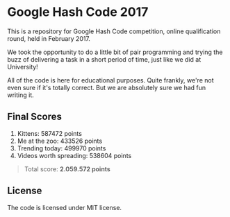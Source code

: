 # Google Hash Code 2017

This is a repository for Google Hash Code competition, online qualification round, held in February 2017.

We took the opportunity to do a little bit of pair programming and trying the buzz of delivering a task in a short period of time, just like we did at University!

All of the code is here for educational purposes. Quite frankly, we're not even sure if it's totally correct. But we are absolutely sure we had fun writing it.

## Final Scores

1. Kittens: 587472 points
2. Me at the zoo: 433526 points
3. Trending today: 499970 points
4. Videos worth spreading: 538604 points

> Total score: **2.059.572 points**

## License

The code is licensed under MIT license.
